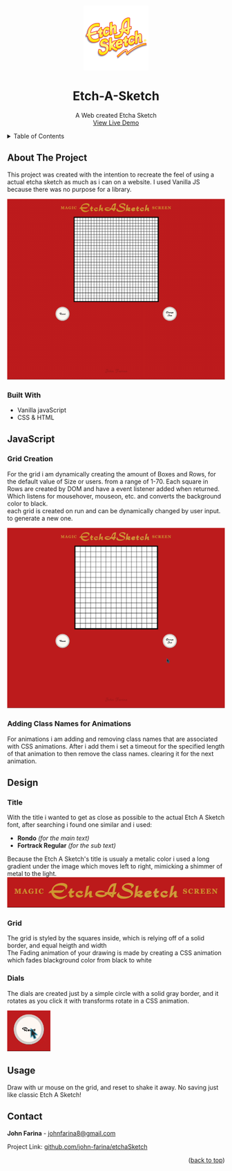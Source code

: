<a name="readme-top"></a>
<!-- PROJECT LOGO -->
<div align="center">
<img src="./img/web2logo.png" width="150">
<h1 align="center">Etch-A-Sketch</h1>

  <p align="center">
    A Web created Etcha Sketch
    <br />
    <a href="https://linktowebsite.com">View Live Demo</a>
</div>

<!-- TABLE OF CONTENTS -->
<details>
  <summary>Table of Contents</summary>
  <ol>
    <li>
      <a href="#about-the-project">About The Project</a>
      <ul>
        <li><a href="#built-with">Built With</a></li>
      </ul>
    </li>
    <li>
      <a href="#javascript">JavaScript</a>
      <ul>
        <li><a href="#grid-creation">Grid Creation</a></li>
        <li><a href="#adding-class-names-for-animation">Adding Class Names for Animation</a></li>
      </ul>
    </li>
   <li>
      <a href="#design">Design</a>
      <ul>
        <li><a href="#title">Title</a></li>
        <li><a href="#grid">Grid</a></li>
        <li><a href="#dials">Dials</a></li>
      </ul>
    </li>
            <li><a href="#usage">Usage</a></li>
    <li><a href="#contact">Contact</a></li>
  </ol>
</details>


<!-- ABOUT THE PROJECT -->
## About The Project

This project was created with the intention to recreate the feel of using a actual etcha sketch as much as i can on a website. I used Vanilla JS because there was no purpose for a library.

<img src="./img/readme/EtchaDrawReset.gif" />

### Built With
 - Vanilla javaScript
 - CSS & HTML

## JavaScript

### **Grid Creation**

For the grid i am dynamically creating the amount of Boxes and Rows, for the default value of Size or users. from a range of 1-70. Each square in Rows are created by DOM and have a event listener added when returned. Which listens for mousehover, mouseon, etc. and converts the background color to black. <br />
each grid is created on run and can be dynamically changed by user input. to generate a new one.

<img src="./img/readme/EtchaChangeSize.gif" />

### **Adding Class Names for Animations**

For animations i am adding and removing class names that are associated with CSS animations. After i add them i set a timeout for the specified length of that animation to then remove the class names. clearing it for the next animation.
## Design

### **Title**

With the title i wanted to get as close as possible to the actual Etch A Sketch font, after searching i found one similar and i used:

- **Rondo** *(for the main text)*
- **Fortrack Regular** *(for the sub text)*

Because the Etch A Sketch's title is usualy a metalic color i used a long gradient under the image which moves left to right, mimicking a shimmer of metal to the light.
<img src="./img/readme/title.gif" />

### **Grid**

The grid is styled by the squares inside, which is relying off of a solid border, and equal heigth and width <br/>
The Fading animation of your drawing is made by creating a CSS animation which fades blackground color from black to white


### **Dials**

The dials are created just by a simple circle with a solid gray border, and it rotates as you click it with transforms rotate in a CSS animation.

<img src="./img/readme/button.gif" width="100" />

<!-- USAGE EXAMPLES -->
## Usage

Draw with ur mouse on the grid, and reset to shake it away. No saving just like classic Etch A Sketch!


<!-- CONTACT -->
## Contact

**John Farina** - johnfarina8@gmail.com

Project Link: [github.com/john-farina/etchaSketch](https://github.com/john-farina/etchaSketch)

<p align="right">(<a href="#readme-top">back to top</a>)</p>





